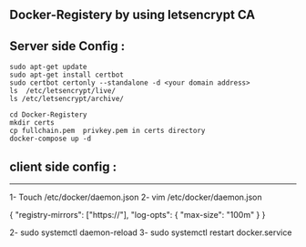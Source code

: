 ## Docker-Registery by using letsencrypt CA



## Server side Config :
```
sudo apt-get update
sudo apt-get install certbot
sudo certbot certonly --standalone -d <your domain address>
ls  /etc/letsencrypt/live/
ls /etc/letsencrypt/archive/

cd Docker-Registery
mkdir certs
cp fullchain.pem  privkey.pem in certs directory
docker-compose up -d

```


## client side config :
----------------------------

1- Touch  /etc/docker/daemon.json
2- vim  /etc/docker/daemon.json

{
    "registry-mirrors": ["https://<your repository URL>"],
    "log-opts": {
        "max-size": "100m"
    }
}

2- sudo systemctl daemon-reload
3- sudo systemctl restart docker.service

```

